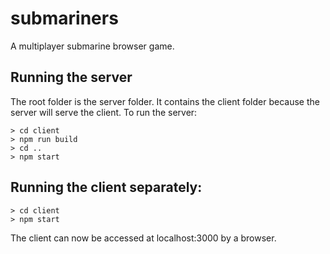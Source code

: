 # submariners
A multiplayer submarine browser game.

## Running the server
The root folder is the server folder.  It contains the client folder because the server will serve the client.  To run the server:
```
> cd client
> npm run build
> cd ..
> npm start
```

## Running the client separately:
```
> cd client
> npm start
```
The client can now be accessed at localhost:3000 by a browser.
